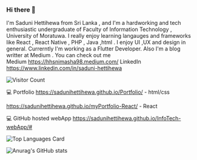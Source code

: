 ### Hi there 👋

I'm Saduni Hettihewa from Sri Lanka , and I'm a hardworking and tech  enthusiastic undergraduate of Faculty of Information Technology , University of Moratuwa. I really enjoy learning langauges and frameworks like React , React Native , PHP , Java ,html . I enjoy UI ,UX and design in general. Currerntly I'm working as a Flutter Developer. Also I'm  a blog writter at Medium . You can check out me  
Medium
https://hhsnimasha98.medium.com/
LinkedIn
https://www.linkedin.com/in/saduni-hettihewa


![Visitor Count](https://profile-counter.glitch.me/{saduniHettihewa}/count.svg)

 
💻 Portfolio
https://sadunihettihewa.github.io/Portfolio/  - html/css

https://sadunihettihewa.github.io/myPortfolio-React/ - React 

💻  GitHub hosted webApp
https://sadunihettihewa.github.io/InfoTech-webApp/#

![Top Languages Card](https://github-readme-stats.vercel.app/api/top-langs/?username=saduniHettihewa)

![Anurag's GitHub stats](https://github-readme-stats.vercel.app/api?username=saduniHettihewa&theme=radical&show_icons=true)





